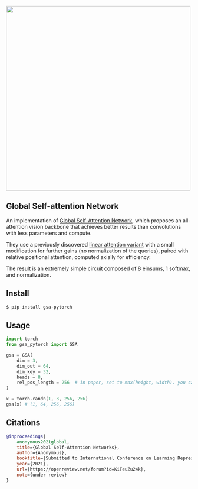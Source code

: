 <img src="./gsa.png" width="500px"></img>

## Global Self-attention Network

An implementation of <a href="https://openreview.net/forum?id=KiFeuZu24k">Global Self-Attention Network</a>, which proposes an all-attention vision backbone that achieves better results than convolutions with less parameters and compute.

They use a previously discovered <a href="https://arxiv.org/abs/1812.01243">linear attention variant</a> with a small modification for further gains (no normalization of the queries), paired with relative positional attention, computed axially for efficiency.

The result is an extremely simple circuit composed of 8 einsums, 1 softmax, and normalization.

## Install

```bash
$ pip install gsa-pytorch
```

## Usage

```python
import torch
from gsa_pytorch import GSA

gsa = GSA(
    dim = 3,
    dim_out = 64,
    dim_key = 32,
    heads = 8,
    rel_pos_length = 256  # in paper, set to max(height, width). you can also turn this off by omitting this line
)

x = torch.randn(1, 3, 256, 256)
gsa(x) # (1, 64, 256, 256)
```

## Citations

```bibtex
@inproceedings{
    anonymous2021global,
    title={Global Self-Attention Networks},
    author={Anonymous},
    booktitle={Submitted to International Conference on Learning Representations},
    year={2021},
    url={https://openreview.net/forum?id=KiFeuZu24k},
    note={under review}
}
```
